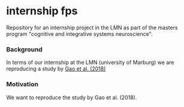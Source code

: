# internship fps

Repository for an internship project in the LMN as part of the
masters program "cognitive and integrative systems neuroscience".

### Background
In terms of our internship at the LMN (university of Marburg) we are reproducing a study by [Gao et al. (2018)](https://link.springer.com/article/10.1007/s00429-018-1630-4)

### Motivation
We want to reproduce the study by Gao et al. (2018).
